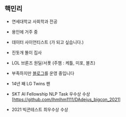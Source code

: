 ## 핵민리

+ 연세대학교 사회학과 전공
+ 용인에 거주 중
+ 데이터 사이언티스트 (가 되고 싶습니다.)
+ 진돗개 똘이 집사
+ LOL 브론즈 원딜/서폿 (주챔 : 케틀, 미포, 블츠)
+ 부족하지만 [블로그](https://lhmlhm1111.github.io/)를 운영 중입니다
+ 14년 째 LG Twins 팬

+ SKT AI Fellowship NLP Task 우수상 수상[https://github.com/lhmlhm1111/DAdejus_bigcon_2021]
+ 2021 빅콘테스트 최우수상 수상
